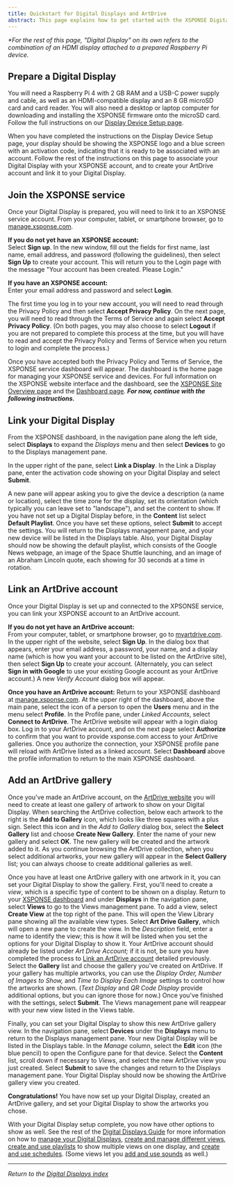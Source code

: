 ```yaml
---
title: Quickstart for Digital Displays and ArtDrive
abstract: This page explains how to get started with the XSPONSE Digital Display device and ArtDrive service. By following the instructions presented here, you can (1) prepare a Raspberry Pi device to serve as an XSPONSE Digital Display*, (2) join the XSPONSE service, (3) link your Digital Display, (4) create and link an ArtDrive account to your Digital Display, and (5) create an ArtDrive gallery and show it on your Digital Display.
---
```

_\*For the rest of this page, "Digital Display" on its own refers to the combination of an HDMI display attached to a prepared Raspberry Pi device._

## Prepare a Digital Display
You will need a Raspberry Pi 4 with 2 GB RAM and a USB-C power supply and cable, as well as an HDMI-compatible display and an 8 GB microSD card and card reader. You will also need a desktop or laptop computer for downloading and installing the XSPONSE firmware onto the microSD card. Follow the full instructions on our [Display Device Setup page](display-device-setup.md).

When you have completed the instructions on the Display Device Setup page, your display should be showing the XSPONSE logo and a blue screen with an activation code, indicating that it is ready to be associated with an account. Follow the rest of the instructions on this page to associate your Digital Display with your XSPONSE account, and to create your ArtDrive account and link it to your Digital Display.

## Join the XSPONSE service
Once your Digital Display is prepared, you will need to link it to an XSPONSE service account. From your computer, tablet, or smartphone browser, go to [manage.xsponse.com](https://manage.xsponse.com).

**If you do not yet have an XSPONSE account:**  
Select **Sign up**. In the new window, fill out the fields for first name, last name, email address, and password (following the guidelines), then select **Sign Up** to create your account. This will return you to the Login page with the message "Your account has been created. Please Login."

**If you have an XSPONSE account:**  
Enter your email address and password and select **Login**. 

The first time you log in to your new account, you will need to read through the Privacy Policy and then select **Accept Privacy Policy**. On the next page, you will need to read through the Terms of Service and again select **Accept Privacy Policy**. (On both pages, you may also choose to select **Logout** if you are not prepared to complete this process at the time, but you will have to read and accept the Privacy Policy and Terms of Service when you return to login and complete the process.)

Once you have accepted both the Privacy Policy and Terms of Service, the XSPONSE service dashboard will appear. The dashboard is the home page for managing your XSPONSE service and devices. For full information on the XSPONSE website interface and the dashboard, see the [XSPONSE Site Overview page](../general-ops/site-overview.md) and the [Dashboard page](../general-ops/dashboard.md). ***For now, continue with the following instructions.***

## Link your Digital Display
From the XSPONSE dashboard, in the navigation pane along the left side, select **Displays** to expand the _Displays_ menu and then select **Devices** to go to the Displays management pane. 

In the upper right of the pane, select **Link a Display**. In the Link a Display pane, enter the activation code showing on your Digital Display and select **Submit**. 

A new pane will appear asking you to give the device a description (a name or location), select the time zone for the display, set its orientation (which typically you can leave set to "landscape"), and set the content to show. If you have not set up a Digital Display before, in the **Content** list select **Default Playlist**. Once you have set these options, select **Submit** to accept the settings. You will return to the Displays management pane, and your new device will be listed in the Displays table. Also, your Digital Display should now be showing the default playlist, which consists of the Google News webpage, an image of the Space Shuttle launching, and an image of an Abraham Lincoln quote, each showing for 30 seconds at a time in rotation.

## Link an ArtDrive account
Once your Digital Display is set up and connected to the XPSONSE service, you can link your XSPONSE account to an ArtDrive account. 

**If you do not yet have an ArtDrive account:**  
From your computer, tablet, or smartphone browser, go to [myartdrive.com](https://myartdrive.com). In the upper right of the website, select **Sign Up**. In the dialog box that appears, enter your email address, a password, your name, and a display name (which is how you want your account to be listed on the ArtDrive site), then select **Sign Up** to create your account. (Alternately, you can select **Sign in with Google** to use your existing Google account as your ArtDrive account.) A new _Verify Account_ dialog box will appear.

**Once you have an ArtDrive account:**
Return to your XSPONSE dashboard at [manage.xsponse.com](https://manage.xsponse.com). At the upper right of the dashboard, above the main pane, select the icon of a person to open the **Users** menu and in the menu select **Profile**. In the Profile pane, under _Linked Accounts_, select **Connect to ArtDrive**. The ArtDrive website will appear with a login dialog box. Log in to your ArtDrive account, and on the next page select **Authorize** to confirm that you want to provide xsponse.com access to your ArtDrive galleries. Once you authorize the connection, your XSPONSE profile pane will reload with ArtDrive listed as a linked account. Select **Dashboard** above the profile information to return to the main XSPONSE dashboard.

## Add an ArtDrive gallery
Once you've made an ArtDrive account, on the [ArtDrive website](https://myartdrive.com) you will need to create at least one gallery of artwork to show on your Digital Display. When searching the ArtDrive collection, below each artwork to the right is the **Add to Gallery** icon, which looks like three squares with a plus sign. Select this icon and in the _Add to Gallery_ dialog box, select the **Select Gallery** list and choose **Create New Gallery**. Enter the name of your new gallery and select **OK**. The new gallery will be created and the artwork added to it. As you continue browsing the ArtDrive collection, when you select additional artworks, your new gallery will appear in the **Select Gallery** list; you can always choose to create additional galleries as well.

Once you have at least one ArtDrive gallery with one artwork in it, you can set your Digital Display to show the gallery. First, you'll need to create a _view_, which is a specific type of content to be shown on a display. Return to your [XSPONSE dashboard](https://manage.xsponse.com) and under **Displays** in the navigation pane, select **Views** to go to the Views management pane. To add a view, select **Create View** at the top right of the pane. This will open the View Library pane showing all the available view types. Select **Art Drive Gallery**, which will open a new pane to create the view. In the _Description_ field, enter a name to identify the view; this is how it will be listed when you set the options for your Digital Display to show it. Your ArtDrive account should already be listed under _Art Drive Account;_ if it is not, be sure you have completed the process to [Link an ArtDrive account](artdrive-quickstart.md#link-an-artdrive-account) detailed previously. Select the **Gallery** list and choose the gallery you've created on ArtDrive. If your gallery has multiple artworks, you can use the _Display Order, Number of Images to Show,_ and _Time to Display Each Image_ settings to control how the artworks are shown. (_Text Display_ and _QR Code Display_ provide additional options, but you can ignore those for now.) Once you've finished with the settings, select **Submit**. The Views management pane will reappear with your new view listed in the Views table.

Finally, you can set your Digital Display to show this new ArtDrive gallery view. In the navigation pane, select **Devices** under the **Displays** menu to return to the Displays management pane. Your new Digital Display will be listed in the Displays table. In the _Manage_ column, select the **Edit** icon (the blue pencil) to open the Configure pane for that device. Select the **Content** list, scroll down if necessary to _Views_, and select the new ArtDrive view you just created. Select **Submit** to save the changes and return to the Displays management pane. Your Digital Display should now be showing the ArtDrive gallery view you created.

**Congratulations!** You have now set up your Digital Display, created an ArtDrive gallery, and set your Digital Display to show the artworks you chose. 

With your Digital Display setup complete, you now have other options to show as well. See the rest of the [Digital Displays Guide](index.md) for more information on how to [manage your Digital Displays](displays-management.md), [create and manage different views](views-management.md), [create and use playlists](playlists-management.md) to show multiple views on one display, and [create and use schedules](schedules-management.md). (Some views let you [add and use sounds](sounds-management.md) as well.)

___
*Return to the [Digital Displays index](index.md)*
